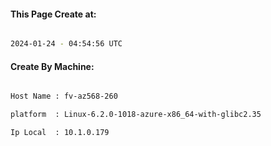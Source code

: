 
   
#### This Page Create at:

```bash

2024-01-24 - 04:54:56 UTC

```

#### Create By Machine:

```bash

Host Name : fv-az568-260

platform  : Linux-6.2.0-1018-azure-x86_64-with-glibc2.35

Ip Local  : 10.1.0.179

```

